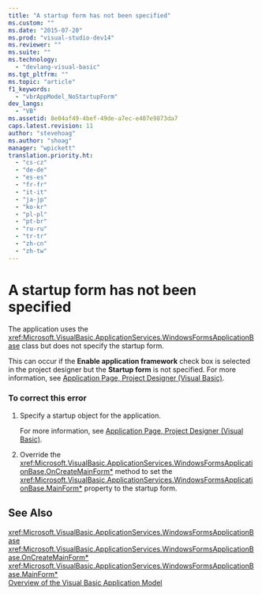 ```yaml
---
title: "A startup form has not been specified"
ms.custom: ""
ms.date: "2015-07-20"
ms.prod: "visual-studio-dev14"
ms.reviewer: ""
ms.suite: ""
ms.technology: 
  - "devlang-visual-basic"
ms.tgt_pltfrm: ""
ms.topic: "article"
f1_keywords: 
  - "vbrAppModel_NoStartupForm"
dev_langs: 
  - "VB"
ms.assetid: 8e04af49-4bef-49de-a7ec-e407e9873da7
caps.latest.revision: 11
author: "stevehoag"
ms.author: "shoag"
manager: "wpickett"
translation.priority.ht: 
  - "cs-cz"
  - "de-de"
  - "es-es"
  - "fr-fr"
  - "it-it"
  - "ja-jp"
  - "ko-kr"
  - "pl-pl"
  - "pt-br"
  - "ru-ru"
  - "tr-tr"
  - "zh-cn"
  - "zh-tw"
---
```

# A startup form has not been specified
The application uses the <xref:Microsoft.VisualBasic.ApplicationServices.WindowsFormsApplicationBase> class but does not specify the startup form.  
  
 This can occur if the **Enable application framework** check box is selected in the project designer but the **Startup form** is not specified. For more information, see [Application Page, Project Designer (Visual Basic)](../Topic/Application%20Page,%20Project%20Designer%20\(Visual%20Basic\).md).  
  
### To correct this error  
  
1.  Specify a startup object for the application.  
  
     For more information, see [Application Page, Project Designer (Visual Basic)](../Topic/Application%20Page,%20Project%20Designer%20\(Visual%20Basic\).md).  
  
2.  Override the <xref:Microsoft.VisualBasic.ApplicationServices.WindowsFormsApplicationBase.OnCreateMainForm*> method to set the <xref:Microsoft.VisualBasic.ApplicationServices.WindowsFormsApplicationBase.MainForm*> property to the startup form.  
  
## See Also  
 <xref:Microsoft.VisualBasic.ApplicationServices.WindowsFormsApplicationBase>   
 <xref:Microsoft.VisualBasic.ApplicationServices.WindowsFormsApplicationBase.OnCreateMainForm*>   
 <xref:Microsoft.VisualBasic.ApplicationServices.WindowsFormsApplicationBase.MainForm*>   
 [Overview of the Visual Basic Application Model](../../../visual-basic/developing-apps/development-with-my/overview-of-the-visual-basic-application-model.md)